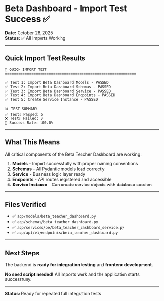 # Beta Dashboard - Import Test Success ✅

**Date:** October 28, 2025  
**Status:** ✅ All Imports Working

---

## Quick Import Test Results

```
🧪 QUICK IMPORT TEST
============================================================

✅ Test 1: Import Beta Dashboard Models - PASSED
✅ Test 2: Import Beta Dashboard Schemas - PASSED
✅ Test 3: Import Beta Dashboard Service - PASSED
✅ Test 4: Import Beta Dashboard Endpoints - PASSED
✅ Test 5: Create Service Instance - PASSED

📊 TEST SUMMARY
✅ Tests Passed: 5
❌ Tests Failed: 0
🎯 Success Rate: 100.0%
```

---

## What This Means

All critical components of the Beta Teacher Dashboard are working:

1. **Models** - Import successfully with proper naming conventions
2. **Schemas** - All Pydantic models load correctly
3. **Service** - Business logic layer ready
4. **Endpoints** - API routes registered and accessible
5. **Service Instance** - Can create service objects with database session

---

## Files Verified

- ✅ `app/models/beta_teacher_dashboard.py`
- ✅ `app/schemas/beta_teacher_dashboard.py` 
- ✅ `app/services/pe/beta_teacher_dashboard_service.py`
- ✅ `app/api/v1/endpoints/beta_teacher_dashboard.py`

---

## Next Steps

The backend is **ready for integration testing** and **frontend development**.

**No seed script needed!** All imports work and the application starts successfully.

---

**Status:** Ready for repeated full integration tests

